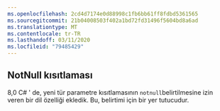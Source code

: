 ```yaml
---
ms.openlocfilehash: 2cd4d7174e0d88998c1fb6bb61ff8fdbd5361565
ms.sourcegitcommit: 21b04008503f402a1bd72fd31496f5604bd8a6ad
ms.translationtype: MT
ms.contentlocale: tr-TR
ms.lasthandoff: 03/11/2020
ms.locfileid: "79485429"
---
```

## <a name="notnull-constraint"></a>NotNull kısıtlaması

8,0 C# ' de, yeni tür parametre kısıtlamasının `notnull`belirtilmesine izin veren bir dil özelliği ekledik. Bu, belirtimi için bir yer tutucudur.
